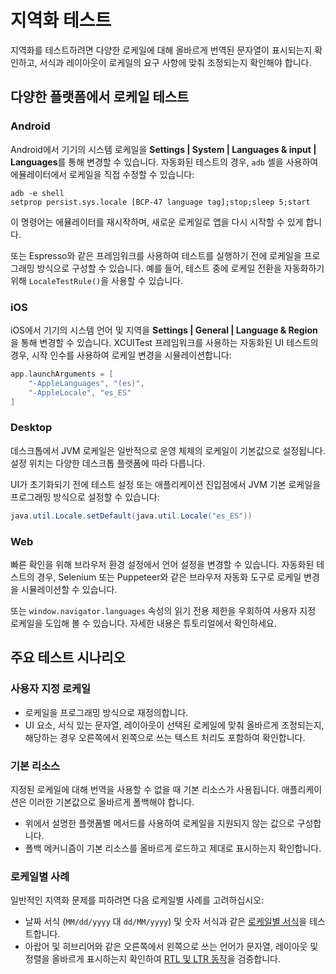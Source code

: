 # 지역화 테스트
<show-structure depth="2"/>

지역화를 테스트하려면 다양한 로케일에 대해 올바르게 번역된 문자열이 표시되는지 확인하고, 서식과 레이아웃이 로케일의 요구 사항에 맞춰 조정되는지 확인해야 합니다.

## 다양한 플랫폼에서 로케일 테스트

### Android

Android에서 기기의 시스템 로케일을 **Settings | System | Languages & input | Languages**를 통해 변경할 수 있습니다.
자동화된 테스트의 경우, `adb` 셸을 사용하여 에뮬레이터에서 로케일을 직접 수정할 수 있습니다:

```shell
adb -e shell
setprop persist.sys.locale [BCP-47 language tag];stop;sleep 5;start
```

이 명령어는 에뮬레이터를 재시작하며, 새로운 로케일로 앱을 다시 시작할 수 있게 합니다.

또는 Espresso와 같은 프레임워크를 사용하여 테스트를 실행하기 전에 로케일을 프로그래밍 방식으로 구성할 수 있습니다.
예를 들어, 테스트 중에 로케일 전환을 자동화하기 위해 `LocaleTestRule()`을 사용할 수 있습니다.

### iOS

iOS에서 기기의 시스템 언어 및 지역을 **Settings | General | Language & Region**을 통해 변경할 수 있습니다.
XCUITest 프레임워크를 사용하는 자동화된 UI 테스트의 경우, 시작 인수를 사용하여 로케일 변경을 시뮬레이션합니다:

```swift
app.launchArguments = [
    "-AppleLanguages", "(es)",
    "-AppleLocale", "es_ES"
]
```

### Desktop

데스크톱에서 JVM 로케일은 일반적으로 운영 체제의 로케일이 기본값으로 설정됩니다.
설정 위치는 다양한 데스크톱 플랫폼에 따라 다릅니다.

UI가 초기화되기 전에 테스트 설정 또는 애플리케이션 진입점에서 JVM 기본 로케일을 프로그래밍 방식으로 설정할 수 있습니다:

```java
java.util.Locale.setDefault(java.util.Locale("es_ES"))
``` 

### Web

빠른 확인을 위해 브라우저 환경 설정에서 언어 설정을 변경할 수 있습니다.
자동화된 테스트의 경우, Selenium 또는 Puppeteer와 같은 브라우저 자동화 도구로 로케일 변경을 시뮬레이션할 수 있습니다.

또는 `window.navigator.languages` 속성의 읽기 전용 제한을 우회하여 사용자 지정 로케일을 도입해 볼 수 있습니다. 자세한 내용은 [](compose-resource-environment.md) 튜토리얼에서 확인하세요.

## 주요 테스트 시나리오

### 사용자 지정 로케일

* 로케일을 프로그래밍 방식으로 재정의합니다.
* UI 요소, 서식 있는 문자열, 레이아웃이 선택된 로케일에 맞춰 올바르게 조정되는지, 해당하는 경우 오른쪽에서 왼쪽으로 쓰는 텍스트 처리도 포함하여 확인합니다.

### 기본 리소스

지정된 로케일에 대해 번역을 사용할 수 없을 때 기본 리소스가 사용됩니다.
애플리케이션은 이러한 기본값으로 올바르게 폴백해야 합니다.

* 위에서 설명한 플랫폼별 메서드를 사용하여 로케일을 지원되지 않는 값으로 구성합니다.
* 폴백 메커니즘이 기본 리소스를 올바르게 로드하고 제대로 표시하는지 확인합니다.

### 로케일별 사례

일반적인 지역화 문제를 피하려면 다음 로케일별 사례를 고려하십시오:

* 날짜 서식 (`MM/dd/yyyy` 대 `dd/MM/yyyy`) 및 숫자 서식과 같은 [로케일별 서식](compose-regional-format.md)을 테스트합니다.
* 아랍어 및 히브리어와 같은 오른쪽에서 왼쪽으로 쓰는 언어가 문자열, 레이아웃 및 정렬을 올바르게 표시하는지 확인하여 [RTL 및 LTR 동작](compose-rtl.md)을 검증합니다.